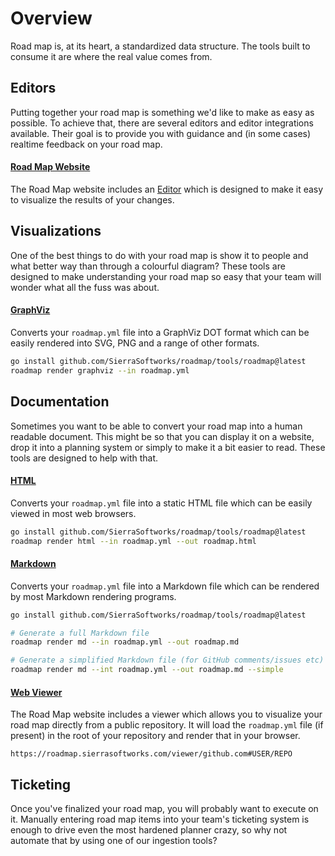 # Overview
Road map is, at its heart, a standardized data structure. The tools built to consume it are
where the real value comes from.

## Editors
Putting together your road map is something we'd like to make as easy as possible. To achieve
that, there are several editors and editor integrations available. Their goal is to provide
you with guidance and (in some cases) realtime feedback on your road map.

#### [Road Map Website](/tools/editors/web-editor/README.md)
The Road Map website includes an [Editor](/editor/README.md) which is designed to make 
it easy to visualize the results of your changes.

## Visualizations
One of the best things to do with your road map is show it to people and what better way than
through a colourful diagram? These tools are designed to make understanding your road map so
easy that your team will wonder what all the fuss was about.

#### [GraphViz](/tools/visualizations/graphviz/README.md)
Converts your `roadmap.yml` file into a GraphViz DOT format which can be easily rendered into
SVG, PNG and a range of other formats.

```sh
go install github.com/SierraSoftworks/roadmap/tools/roadmap@latest
roadmap render graphviz --in roadmap.yml
```

## Documentation
Sometimes you want to be able to convert your road map into a human readable document. This might
be so that you can display it on a website, drop it into a planning system or simply to make it a
bit easier to read. These tools are designed to help with that.

#### [HTML](/tools/visualizations/html/README.md)
Converts your `roadmap.yml` file into a static HTML file which can be easily viewed in most
web browsers.

```sh
go install github.com/SierraSoftworks/roadmap/tools/roadmap@latest
roadmap render html --in roadmap.yml --out roadmap.html
```

#### [Markdown](/tools/visualizations/markdown/README.md)
Converts your `roadmap.yml` file into a Markdown file which can be rendered by most Markdown
rendering programs.

```sh
go install github.com/SierraSoftworks/roadmap/tools/roadmap@latest

# Generate a full Markdown file
roadmap render md --in roadmap.yml --out roadmap.md

# Generate a simplified Markdown file (for GitHub comments/issues etc)
roadmap render md --int roadmap.yml --out roadmap.md --simple
```

#### [Web Viewer](/tools/website/README.md)
The Road Map website includes a viewer which allows you to visualize your road map directly
from a public repository. It will load the `roadmap.yml` file (if present) in the root of
your repository and render that in your browser.

```
https://roadmap.sierrasoftworks.com/viewer/github.com#USER/REPO
```

## Ticketing
Once you've finalized your road map, you will probably want to execute on it. Manually entering
road map items into your team's ticketing system is enough to drive even the most hardened planner
crazy, so why not automate that by using one of our ingestion tools?
